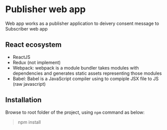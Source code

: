 # Publisher web app
Web app works as a publisher application to deivery consent message to Subscriber web app

## React ecosystem

- ReactJS
- Redux (not implement)
- Webpack: webpack is a module bundler takes modules with dependencies and generates static assets representing those modules
- Babel: Babel is a JavaScript compiler using to compiple JSX file to JS (raw javascript)

## Installation

Browse to root folder of the project, using `npm` command as below:

> npm install

